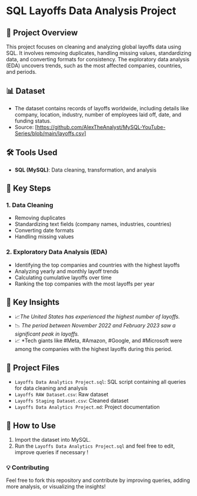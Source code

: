 # **SQL Layoffs Data Analysis Project**

## **📌 Project Overview**
This project focuses on cleaning and analyzing global layoffs data using SQL. It involves removing duplicates, handling missing values, standardizing data, and converting formats for consistency. The exploratory data analysis (EDA) uncovers trends, such as the most affected companies, countries, and periods.

## **📊 Dataset**
- The dataset contains records of layoffs worldwide, including details like company, location, industry, number of employees laid off, date, and funding status.
- Source: [https://github.com/AlexTheAnalyst/MySQL-YouTube-Series/blob/main/layoffs.csv]

## **🛠️ Tools Used**
- **SQL (MySQL)**: Data cleaning, transformation, and analysis

## **🔎 Key Steps**
### **1. Data Cleaning**
- Removing duplicates
- Standardizing text fields (company names, industries, countries)
- Converting date formats
- Handling missing values

### **2. Exploratory Data Analysis (EDA)**
- Identifying the top companies and countries with the highest layoffs
- Analyzing yearly and monthly layoff trends
- Calculating cumulative layoffs over time
- Ranking the top companies with the most layoffs per year

## **📌 Key Insights**
- 📈*The United States has experienced the highest number of layoffs.*
- 📉 *The period between November 2022 and February 2023 saw a significant peak in layoffs.*
- 📈 *Tech giants like #Meta, #Amazon, #Google, and #Microsoft were among the companies with the highest layoffs during this period.

## **📂 Project Files**
- `Layoffs Data Analytics Project.sql`: SQL script containing all queries for data cleaning and analysis
- `Layoffs RAW Dataset.csv`: Raw dataset
- `Layoffs Staging Dataset.csv`: Cleaned dataset 
- `Layoffs Data Analytics Project.md`: Project documentation

## **🚀 How to Use**
1. Import the dataset into MySQL.
2. Run the `Layoffs Data Analytics Project.sql` and feel free to edit, improve queries if necessary !

### **💡 Contributing**
Feel free to fork this repository and contribute by improving queries, adding more analysis, or visualizing the insights!

